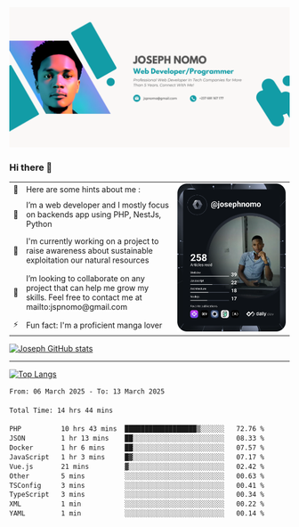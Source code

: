 ![Banner of my profile!](/Joseph_NOMO_NEW.png "Banner")

### Hi there 👋

<!--- | --  | 👋  | Here are some hints about me :                                                                                                 | <td rowspan=6><img src="/devcard.svg" width="400" alt="Joseph NOMO's Dev Card"/></td> |
| --- | --- | ------------------------------------------------------------------------------------------------------------------------------ | ------------------------------------------------------------------------------------- |
| --  | 🔭  | I’m a web developer and I mostly focus on backends app using PHP, NestJs, Python                                               |
| --  | 🦁  | I'm currently working on a project to raise awareness about sustainable exploitation our natural resources                     |
| --  | 👯  | I’m looking to collaborate on any project that can help me grow my skills. Feel free to contact me at mailto:jspnomo@gmail.com |
| --  | ⚡  | Fun fact: I'm a proficient manga lover                                                                                         |
--->

<table>
    <tr>
        <td width="1%">👋</td>
        <td width="55%">Here are some hints about me :</td>
        <td rowspan=6 width="44%"><img src="/devcard.svg" width="400" alt="Joseph NOMO's Dev Card"/></td>
    </tr>
    <tr>
        <td>🔭</td>
        <td>I’m a web developer and I mostly focus on backends app using PHP, NestJs, Python</td>
    </tr>
    <tr>
        <td>🦁</td>
        <td>I'm currently working on a project to raise awareness about sustainable exploitation our natural resources</td>
    </tr>
    <tr>
        <td>👯</td>
        <td>I’m looking to collaborate on any project that can help me grow my skills. Feel free to contact me at mailto:jspnomo@gmail.com</td>
    </tr>
    <tr>
        <td>⚡</td>
        <td>Fun fact: I'm a proficient manga lover</td>
    </tr>

</table>

[![Joseph GitHub stats](https://github-readme-stats-seven-sigma-53.vercel.app/api?username=Jspascal)](https://github.com/Jspascal/github-readme-stats)

---

[![Top Langs](https://github-readme-stats-seven-sigma-53.vercel.app/api/top-langs/?username=Jspascal&layout=compact)](https://github.com/Jspascal/github-readme-stats)

<!--START_SECTION:waka-->

```txt
From: 06 March 2025 - To: 13 March 2025

Total Time: 14 hrs 44 mins

PHP          10 hrs 43 mins  ██████████████████▒░░░░░░   72.76 %
JSON         1 hr 13 mins    ██░░░░░░░░░░░░░░░░░░░░░░░   08.33 %
Docker       1 hr 6 mins     ██░░░░░░░░░░░░░░░░░░░░░░░   07.57 %
JavaScript   1 hr 3 mins     █▓░░░░░░░░░░░░░░░░░░░░░░░   07.17 %
Vue.js       21 mins         ▓░░░░░░░░░░░░░░░░░░░░░░░░   02.42 %
Other        5 mins          ░░░░░░░░░░░░░░░░░░░░░░░░░   00.63 %
TSConfig     3 mins          ░░░░░░░░░░░░░░░░░░░░░░░░░   00.41 %
TypeScript   3 mins          ░░░░░░░░░░░░░░░░░░░░░░░░░   00.34 %
XML          1 min           ░░░░░░░░░░░░░░░░░░░░░░░░░   00.22 %
YAML         1 min           ░░░░░░░░░░░░░░░░░░░░░░░░░   00.14 %
```

<!--END_SECTION:waka-->
